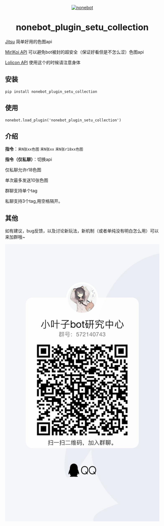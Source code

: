 <p align="center">
  <a href="https://v2.nonebot.dev/"><img src="https://v2.nonebot.dev/logo.png" width="200" height="200" alt="nonebot"></a>
</p>
<div align="center">

# nonebot_plugin_setu_collection

</div>

[Jitsu](https://image.anosu.top/) 简单好用的色图api

[MirlKoi API](https://iw233.cn/) 可以避免bot被封的超安全（保证好看但是不怎么涩）色图api

[Lolicon API](https://api.lolicon.app/) 使用这个的时候请注意身体

## 安装
    pip install nonebot_plugin_setu_collection
## 使用
    nonebot.load_plugin('nonebot_plugin_setu_collection')

## 介绍

__指令__：`来N张xx色图` `来N张xx` `来N张r18xx色图`

__指令（仅私聊）__：切换api

仅私聊允许r18色图

单次最多发送10张色图

群聊支持单个tag

私聊支持3个tag,用空格隔开。
    
## 其他

如有建议，bug反馈，以及讨论新玩法，新机制（或者单纯没有明白怎么用）可以来加群哦~

![群号](https://github.com/KarisAya/nonebot_plugin_game_collection/blob/master/%E9%99%84%E4%BB%B6/qrcode_1665028285876.jpg)
